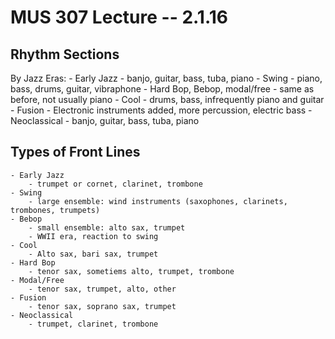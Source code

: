 MUS 307 Lecture -- 2.1.16
==

Rhythm Sections
-
By Jazz Eras:
	- Early Jazz
		- banjo, guitar, bass, tuba, piano
	- Swing
		- piano, bass, drums, guitar, vibraphone
	- Hard Bop, Bebop, modal/free 
		- same as before, not usually piano
	- Cool
		- drums, bass, infrequently piano and guitar
	- Fusion
		- Electronic instruments added, more percussion, electric bass
	- Neoclassical
		- banjo, guitar, bass, tuba, piano

Types of Front Lines
-
	- Early Jazz
		- trumpet or cornet, clarinet, trombone
	- Swing
		- large ensemble: wind instruments (saxophones, clarinets, trombones, trumpets)
	- Bebop
		- small ensemble: alto sax, trumpet
		- WWII era, reaction to swing
	- Cool
		- Alto sax, bari sax, trumpet
	- Hard Bop
		- tenor sax, sometiems alto, trumpet, trombone
	- Modal/Free
		- tenor sax, trumpet, alto, other
	- Fusion
		- tenor sax, soprano sax, trumpet
	- Neoclassical
		- trumpet, clarinet, trombone

